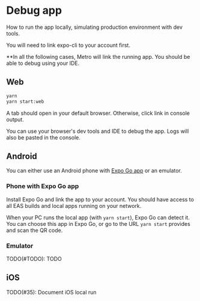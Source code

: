 # Debug app

How to run the app locally, simulating production environment with dev tools.

You will need to link expo-cli to your account first.

**In all the following cases, Metro will link the running app. You should be able to debug using your IDE.

## Web

```bash
yarn
yarn start:web
```

A tab should open in your default browser. Otherwise, click link in console output.

You can use your browser's dev tools and IDE to debug the app. Logs will also be pasted in the console.

## Android

You can either use an Android phone with [Expo Go app](https://expo.dev/client) or an emulator.

### Phone with Expo Go app

Install Expo Go and link the app to your account. You should have access to all EAS builds and local apps running on
your network.

When your PC runs the local app (with `yarn start`), Expo Go can detect it. You can choose this app in Expo Go, or go to
the URL `yarn start` provides and scan the QR code.

### Emulator

TODO(#TODO): TODO

## iOS

TODO(#35): Document iOS local run